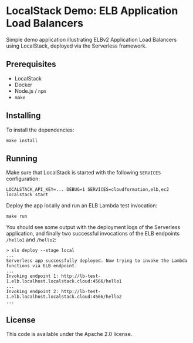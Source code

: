# LocalStack Demo: ELB Application Load Balancers

Simple demo application illustrating ELBv2 Application Load Balancers using LocalStack, deployed via the Serverless framework.

## Prerequisites

* LocalStack
* Docker
* Node.js / `npm`
* `make`

## Installing

To install the dependencies:
```
make install
```

## Running

Make sure that LocalStack is started with the following `SERVICES` configuration:
```
LOCALSTACK_API_KEY=... DEBUG=1 SERVICES=cloudformation,elb,ec2 localstack start
```

Deploy the app locally and run an ELB Lambda test invocation:
```
make run
```

You should see some output with the deployment logs of the Serverless application, and finally two successful invocations of the ELB endpoints `/hello1` and `/hello2`:
```
> sls deploy --stage local
...
Serverless app successfully deployed. Now trying to invoke the Lambda functions via ELB endpoint.
...
Invoking endpoint 1: http://lb-test-1.elb.localhost.localstack.cloud:4566/hello1
...
Invoking endpoint 2: http://lb-test-1.elb.localhost.localstack.cloud:4566/hello2
...
```

## License

This code is available under the Apache 2.0 license.
